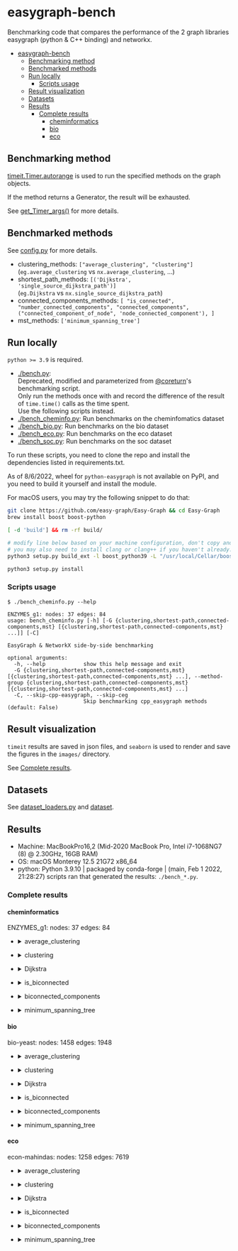 # easygraph-bench

Benchmarking code that compares the performance of the 2 graph libraries easygraph (python & C++ binding) and networkx.

- [easygraph-bench](#easygraph-bench)
  - [Benchmarking method](#benchmarking-method)
  - [Benchmarked methods](#benchmarked-methods)
  - [Run locally](#run-locally)
    - [Scripts usage](#scripts-usage)
  - [Result visualization](#result-visualization)
  - [Datasets](#datasets)
  - [Results](#results)
    - [Complete results](#complete-results)
      - [cheminformatics](#cheminformatics)
      - [bio](#bio)
      - [eco](#eco)

## Benchmarking method

[timeit.Timer.autorange](https://docs.python.org/3.10/library/timeit.html#timeit.Timer.autorange) is used to run the specified methods on the graph objects.

If the method returns a Generator, the result will be exhausted.

See [get_Timer_args()](https://github.com/tddschn/easygraph-bench/blob/69cc89889e39386f495b7fa07be3116443cc9356/utils.py#L191) for more details.
 
## Benchmarked methods

See [config.py](./config.py) for more details.

- clustering_methods: `["average_clustering", "clustering"]`  
    (`eg.average_clustering` vs `nx.average_clustering`, ...)
- shortest_path_methods: `[('Dijkstra', 'single_source_dijkstra_path')]`  
    (`eg.Dijkstra` vs `nx.single_source_dijkstra_path`)
- connected_components_methods: `[ "is_connected", "number_connected_components", "connected_components", ("connected_component_of_node", 'node_connected_component'), ]`
- mst_methods: `['minimum_spanning_tree']`

## Run locally

`python >= 3.9` is required.

- [./bench.py](./bench.py):  
   Deprecated, modified and parameterized from [@coreturn](https://github.com/coreturn)'s benchmarking script.  
   Only run the methods once with and record the difference of the result of `time.time()` calls as the time spent.  
   Use the following scripts instead.
- [./bench_cheminfo.py](./bench_cheminfo.py): Run benchmarks on the cheminfomatics dataset
- [./bench_bio.py](./bench_bio.py): Run benchmarks on the bio dataset
- [./bench_eco.py](./bench_eco.py): Run benchmarks on the eco dataset
- [./bench_soc.py](./bench_soc.py): Run benchmarks on the soc dataset

To run these scripts, you need to clone the repo and install the dependencies listed in requirements.txt.

As of 8/6/2022, wheel for `python-easygraph` is not available on PyPI, and you need to build it yourself and install the module.

For macOS users, you may try the following snippet to do that:

```bash
git clone https://github.com/easy-graph/Easy-Graph && cd Easy-Graph
brew install boost boost-python

[ -d 'build'] && rm -rf build/

# modify line below based on your machine configuration, don't copy and run verbatim!
# you may also need to install clang or clang++ if you haven't already.
python3 setup.py build_ext -l boost_python39 -L "/usr/local/Cellar/boost-python3/1.79.0/lib" -I "/usr/local/Cellar/boost/1.79.0/include"

python3 setup.py install
```

### Scripts usage

```
$ ./bench_cheminfo.py --help

ENZYMES_g1: nodes: 37 edges: 84
usage: bench_cheminfo.py [-h] [-G {clustering,shortest-path,connected-components,mst} [{clustering,shortest-path,connected-components,mst} ...]] [-C]

EasyGraph & NetworkX side-by-side benchmarking

optional arguments:
  -h, --help            show this help message and exit
  -G {clustering,shortest-path,connected-components,mst} [{clustering,shortest-path,connected-components,mst} ...], --method-group {clustering,shortest-path,connected-components,mst} [{clustering,shortest-path,connected-components,mst} ...]
  -C, --skip-cpp-easygraph, --skip-ceg
                        Skip benchmarking cpp_easygraph methods (default: False)
```

## Result visualization

`timeit` results are saved in json files, and `seaborn` is used to render and save the figures in the `images/` directory.

<!-- The figures look like this:
![](images-public/cheminfomatics/average_clustering.png) -->

See [Complete results](#complete-results).


## Datasets

See [dataset_loaders.py](./dataset_loaders.py) and [dataset](./dataset/).


## Results

- Machine: MacBookPro16,2 (Mid-2020 MacBook Pro, Intel i7-1068NG7 (8) @ 2.30GHz, 16GB RAM)
- OS: macOS Monterey 12.5 21G72 x86_64
- python: Python 3.9.10 | packaged by conda-forge | (main, Feb  1 2022, 21:28:27)
scripts ran that generated the results: `./bench_*.py`.


### Complete results

#### cheminformatics

ENZYMES_g1: nodes: 37 edges: 84

- <details>
  <summary>average_clustering</summary>
  
  ![](./images-public/cheminformatics/average_clustering.png)
  <!-- ## Heading
  1. A numbered
  2. list
     * With some
     * Sub bullets -->
<!-- Two important rules:

Make sure you have an empty line after the closing </summary> tag, otherwise the markdown/code blocks won't show correctly.
Make sure you have an empty line after the closing </details> tag if you have multiple collapsible sections. -->
</details>

- <details>
  <summary>clustering</summary>
  
  ![](./images-public/cheminformatics/clustering.png)
  <!-- ## Heading
  1. A numbered
  2. list
     * With some
     * Sub bullets -->
<!-- Two important rules:

Make sure you have an empty line after the closing </summary> tag, otherwise the markdown/code blocks won't show correctly.
Make sure you have an empty line after the closing </details> tag if you have multiple collapsible sections. -->
</details>

- <details>
  <summary>Dijkstra</summary>
  
  ![](./images-public/cheminformatics/Dijkstra.png)
  <!-- ## Heading
  1. A numbered
  2. list
     * With some
     * Sub bullets -->
<!-- Two important rules:

Make sure you have an empty line after the closing </summary> tag, otherwise the markdown/code blocks won't show correctly.
Make sure you have an empty line after the closing </details> tag if you have multiple collapsible sections. -->
</details>

- <details>
  <summary>is_biconnected</summary>
  
  ![](./images-public/cheminformatics/is_biconnected.png)
  <!-- ## Heading
  1. A numbered
  2. list
     * With some
     * Sub bullets -->
<!-- Two important rules:

Make sure you have an empty line after the closing </summary> tag, otherwise the markdown/code blocks won't show correctly.
Make sure you have an empty line after the closing </details> tag if you have multiple collapsible sections. -->
</details>

- <details>
  <summary>biconnected_components</summary>
  
  ![](./images-public/cheminformatics/biconnected_components.png)
  <!-- ## Heading
  1. A numbered
  2. list
     * With some
     * Sub bullets -->
<!-- Two important rules:

Make sure you have an empty line after the closing </summary> tag, otherwise the markdown/code blocks won't show correctly.
Make sure you have an empty line after the closing </details> tag if you have multiple collapsible sections. -->
</details>

- <details>
  <summary>minimum_spanning_tree</summary>
  
  ![](./images-public/cheminformatics/minimum_spanning_tree.png)
  <!-- ## Heading
  1. A numbered
  2. list
     * With some
     * Sub bullets -->
<!-- Two important rules:

Make sure you have an empty line after the closing </summary> tag, otherwise the markdown/code blocks won't show correctly.
Make sure you have an empty line after the closing </details> tag if you have multiple collapsible sections. -->
</details>


#### bio

bio-yeast: nodes: 1458 edges: 1948

- <details>
  <summary>average_clustering</summary>
  
  ![](./images-public/bio/average_clustering.png)
  <!-- ## Heading
  1. A numbered
  2. list
     * With some
     * Sub bullets -->
<!-- Two important rules:

Make sure you have an empty line after the closing </summary> tag, otherwise the markdown/code blocks won't show correctly.
Make sure you have an empty line after the closing </details> tag if you have multiple collapsible sections. -->
</details>

- <details>
  <summary>clustering</summary>
  
  ![](./images-public/bio/clustering.png)
  <!-- ## Heading
  1. A numbered
  2. list
     * With some
     * Sub bullets -->
<!-- Two important rules:

Make sure you have an empty line after the closing </summary> tag, otherwise the markdown/code blocks won't show correctly.
Make sure you have an empty line after the closing </details> tag if you have multiple collapsible sections. -->
</details>

- <details>
  <summary>Dijkstra</summary>
  
  ![](./images-public/bio/Dijkstra.png)
  <!-- ## Heading
  1. A numbered
  2. list
     * With some
     * Sub bullets -->
<!-- Two important rules:

Make sure you have an empty line after the closing </summary> tag, otherwise the markdown/code blocks won't show correctly.
Make sure you have an empty line after the closing </details> tag if you have multiple collapsible sections. -->
</details>

- <details>
  <summary>is_biconnected</summary>
  
  ![](./images-public/bio/is_biconnected.png)
  <!-- ## Heading
  1. A numbered
  2. list
     * With some
     * Sub bullets -->
<!-- Two important rules:

Make sure you have an empty line after the closing </summary> tag, otherwise the markdown/code blocks won't show correctly.
Make sure you have an empty line after the closing </details> tag if you have multiple collapsible sections. -->
</details>

- <details>
  <summary>biconnected_components</summary>
  
  ![](./images-public/bio/biconnected_components.png)
  <!-- ## Heading
  1. A numbered
  2. list
     * With some
     * Sub bullets -->
<!-- Two important rules:

Make sure you have an empty line after the closing </summary> tag, otherwise the markdown/code blocks won't show correctly.
Make sure you have an empty line after the closing </details> tag if you have multiple collapsible sections. -->
</details>

- <details>
  <summary>minimum_spanning_tree</summary>
  
  ![](./images-public/bio/minimum_spanning_tree.png)
  <!-- ## Heading
  1. A numbered
  2. list
     * With some
     * Sub bullets -->
<!-- Two important rules:

Make sure you have an empty line after the closing </summary> tag, otherwise the markdown/code blocks won't show correctly.
Make sure you have an empty line after the closing </details> tag if you have multiple collapsible sections. -->
</details>


#### eco

econ-mahindas: nodes: 1258 edges: 7619

- <details>
  <summary>average_clustering</summary>
  
  ![](./images-public/eco/average_clustering.png)
  <!-- ## Heading
  1. A numbered
  2. list
     * With some
     * Sub bullets -->
<!-- Two important rules:

Make sure you have an empty line after the closing </summary> tag, otherwise the markdown/code blocks won't show correctly.
Make sure you have an empty line after the closing </details> tag if you have multiple collapsible sections. -->
</details>

- <details>
  <summary>clustering</summary>
  
  ![](./images-public/eco/clustering.png)
  <!-- ## Heading
  1. A numbered
  2. list
     * With some
     * Sub bullets -->
<!-- Two important rules:

Make sure you have an empty line after the closing </summary> tag, otherwise the markdown/code blocks won't show correctly.
Make sure you have an empty line after the closing </details> tag if you have multiple collapsible sections. -->
</details>

- <details>
  <summary>Dijkstra</summary>
  
  ![](./images-public/eco/Dijkstra.png)
  <!-- ## Heading
  1. A numbered
  2. list
     * With some
     * Sub bullets -->
<!-- Two important rules:

Make sure you have an empty line after the closing </summary> tag, otherwise the markdown/code blocks won't show correctly.
Make sure you have an empty line after the closing </details> tag if you have multiple collapsible sections. -->
</details>

- <details>
  <summary>is_biconnected</summary>
  
  ![](./images-public/eco/is_biconnected.png)
  <!-- ## Heading
  1. A numbered
  2. list
     * With some
     * Sub bullets -->
<!-- Two important rules:

Make sure you have an empty line after the closing </summary> tag, otherwise the markdown/code blocks won't show correctly.
Make sure you have an empty line after the closing </details> tag if you have multiple collapsible sections. -->
</details>

- <details>
  <summary>biconnected_components</summary>
  
  ![](./images-public/eco/biconnected_components.png)
  <!-- ## Heading
  1. A numbered
  2. list
     * With some
     * Sub bullets -->
<!-- Two important rules:

Make sure you have an empty line after the closing </summary> tag, otherwise the markdown/code blocks won't show correctly.
Make sure you have an empty line after the closing </details> tag if you have multiple collapsible sections. -->
</details>

- <details>
  <summary>minimum_spanning_tree</summary>
  
  ![](./images-public/eco/minimum_spanning_tree.png)
  <!-- ## Heading
  1. A numbered
  2. list
     * With some
     * Sub bullets -->
<!-- Two important rules:

Make sure you have an empty line after the closing </summary> tag, otherwise the markdown/code blocks won't show correctly.
Make sure you have an empty line after the closing </details> tag if you have multiple collapsible sections. -->
</details>
